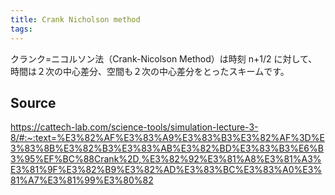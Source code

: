 ```yaml
---
title: Crank Nicholson method
tags: 
---
```


クランク=ニコルソン法（Crank-Nicolson Method）は時刻 n+1/2 に対して、時間は２次の中心差分、空間も２次の中心差分をとったスキームです。

## Source
https://cattech-lab.com/science-tools/simulation-lecture-3-8/#:~:text=%E3%82%AF%E3%83%A9%E3%83%B3%E3%82%AF%3D%E3%83%8B%E3%82%B3%E3%83%AB%E3%82%BD%E3%83%B3%E6%B3%95%EF%BC%88Crank%2D,%E3%82%92%E3%81%A8%E3%81%A3%E3%81%9F%E3%82%B9%E3%82%AD%E3%83%BC%E3%83%A0%E3%81%A7%E3%81%99%E3%80%82